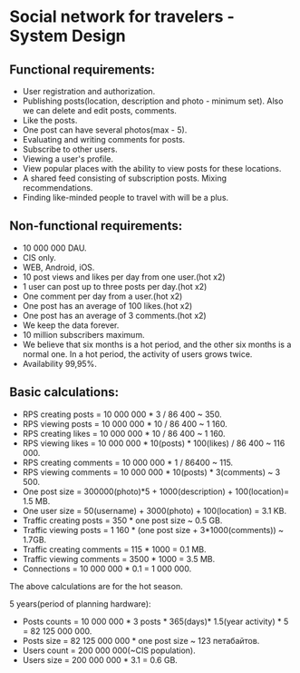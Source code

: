 # Social network for travelers - System Design

## Functional requirements:
* User registration and authorization.
* Publishing posts(location, description and photo - minimum set). Also we can delete and edit posts, comments.
* Like the posts.
* One post can have several photos(max - 5).
* Evaluating and writing comments for posts.
* Subscribe to other users.
* Viewing a user's profile.
* View popular places with the ability to view posts for these locations.
* A shared feed consisting of subscription posts. Mixing recommendations.
* Finding like-minded people to travel with will be a plus.

## Non-functional requirements:
* 10 000 000 DAU.
* CIS only.
* WEB, Android, iOS.
* 10 post views and likes per day from one user.(hot x2)
* 1 user can post up to three posts per day.(hot x2)
* One comment per day from a user.(hot x2)
* One post has an average of 100 likes.(hot x2)
* One post has an average of 3 comments.(hot x2)
* We keep the data forever.
* 10 million subscribers maximum.
* We believe that six months is a hot period, and the other six months is a normal one. In a hot period, the activity of users grows twice.
* Availability 99,95%.

## Basic calculations:
* RPS creating posts = 10 000 000 * 3 / 86 400 ~ 350.
* RPS viewing posts = 10 000 000 * 10 / 86 400 ~ 1 160.
* RPS creating likes = 10 000 000 * 10 / 86 400 ~ 1 160.
* RPS viewing likes = 10 000 000 * 10(posts) * 100(likes) / 86 400 ~ 116 000.
* RPS creating comments = 10 000 000 * 1 / 86400 ~ 115.
* RPS viewing comments = 10 000 000 * 10(posts) * 3(comments) ~ 3 500.
* One post size = 300000(photo)*5 + 1000(description) + 100(location)= 1.5 MB.
* One user size = 50(username) + 3000(photo) + 100(location) = 3.1 KB.
* Traffic creating posts = 350 * one post size ~ 0.5 GB.
* Traffic viewing posts = 1 160 * (one post size  + 3*1000(comments)) ~ 1.7GB.
* Traffic creating comments = 115 * 1000 = 0.1 MB.
* Traffic viewing comments = 3500 * 1000 = 3.5 MB.
* Connections = 10 000 000 * 0.1 = 1 000 000.

The above calculations are for the hot season.

5 years(period of planning hardware):
* Posts counts = 10 000 000 * 3 posts * 365(days)* 1.5(year activity) * 5 = 82 125 000 000.
* Posts size = 82 125 000 000 * one post size ~ 123 петабайтов.
* Users count = 200 000 000(~CIS population).
* Users size = 200 000 000 * 3.1 = 0.6 GB.


